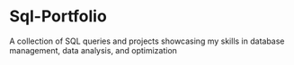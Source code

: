 # Sql-Portfolio
A collection of SQL queries and projects showcasing my skills in database management, data analysis, and optimization
